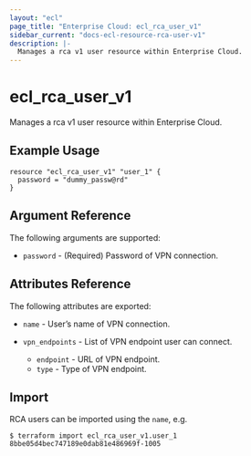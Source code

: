 ```yaml
---
layout: "ecl"
page_title: "Enterprise Cloud: ecl_rca_user_v1"
sidebar_current: "docs-ecl-resource-rca-user-v1"
description: |-
  Manages a rca v1 user resource within Enterprise Cloud.
---
```


# ecl_rca_user_v1

Manages a rca v1 user resource within Enterprise Cloud.

## Example Usage

```hcl
resource "ecl_rca_user_v1" "user_1" {
  password = "dummy_passw@rd"
}
```

## Argument Reference

The following arguments are supported:

* `password` - (Required) 	Password of VPN connection.

## Attributes Reference

The following attributes are exported:

* `name` - User’s name of VPN connection.

* `vpn_endpoints` - List of VPN endpoint user can connect.
    * `endpoint` - URL of VPN endpoint.
    * `type` - Type of VPN endpoint.

## Import

RCA users can be imported using the `name`, e.g.

```
$ terraform import ecl_rca_user_v1.user_1 8bbe05d4bec747189e0dab81e486969f-1005
```

